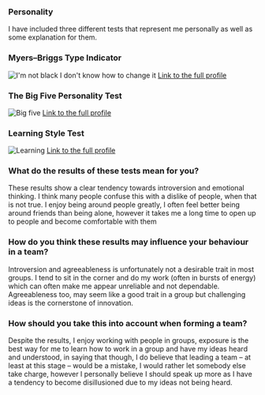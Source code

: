 ### Personality

I have included three different tests that represent me personally as well as some explanation for them.

### Myers–Briggs Type Indicator
![I'm not black I don't know how to change it](http://i.imgur.com/CrNC3Go.png)
[Link to the full profile](https://www.16personalities.com/profiles/05a371d20f3f3)

### The Big Five Personality Test
![Big five](http://i.imgur.com/4LjGrGl.png)
[Link to the full profile](https://i.imgur.com/U1wVOpj.jpg)

### Learning Style Test
![Learning](http://i.imgur.com/7PNuxLO.png)
[Link to the full profile](http://i.imgur.com/vxlyZeV.png)

### What do the results of these tests mean for you?

These results show a clear tendency towards introversion and emotional thinking. I think many people confuse this with a dislike of people, when that is not true. I enjoy being around people greatly, I often feel better being around friends than being alone, however it takes me a long time to open up to people and become comfortable with them

### How do you think these results may influence your behaviour in a team?

Introversion and agreeableness is unfortunately not a desirable trait in most groups. I tend to sit in the corner and do my work (often in bursts of energy) which can often make me appear unreliable and not dependable. Agreeableness too, may seem like a good trait in a group but challenging ideas is the cornerstone of innovation.

### How should you take this into account when forming a team?

Despite the results, I enjoy working with people in groups, exposure is the best way for me to learn how to work in a group and have my ideas heard and understood, in saying that though, I do believe that leading a team – at least at this stage – would be a mistake, I would rather let somebody else take charge, however I personally believe I should speak up more as I have a tendency to become disillusioned due to my ideas not being heard.
